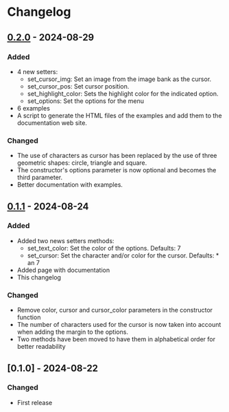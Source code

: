 # Changelog

## [0.2.0] - 2024-08-29

### Added

- 4 new setters:
	- set_cursor_img: Set an image from the image bank as the cursor.
	- set_cursor_pos: Set cursor position.
	- set_highlight_color: Sets the highlight color for the indicated option.
	- set_options: Set the options for the menu
- 6 examples
- A script to generate the HTML files of the examples and add them to the documentation web site.

### Changed

- The use of characters as cursor has been replaced by the use of three geometric shapes: circle, triangle and square.
- The constructor's options parameter is now optional and becomes the third parameter.
- Better documentation with examples.

## [0.1.1] - 2024-08-24

### Added

- Added two news setters methods:
	- set_text_color: Set the color of the options. Defaults: 7
	- set_cursor: Set the character and/or color for the cursor. Defaults: * an 7
- Added page with documentation
- This changelog

### Changed

- Remove color, cursor and cursor_color parameters in the constructor function
- The number of characters used for the cursor is now taken into account when adding the margin to the options.
- Two methods have been moved to have them in alphabetical order for better readability

## [0.1.0] - 2024-08-22

### Changed

- First release

[0.2.0]:  https://github.com/son-link/PyxelMenu/compare/v0.1.1...v0.2.0
[0.1.1]: https://github.com/son-link/PyxelMenu/compare/v0.1.0...v0.1.1
